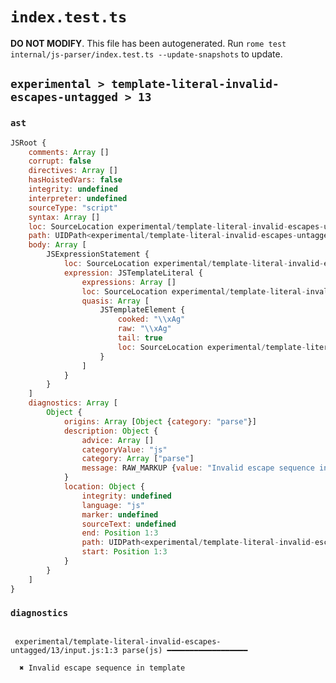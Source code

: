 # `index.test.ts`

**DO NOT MODIFY**. This file has been autogenerated. Run `rome test internal/js-parser/index.test.ts --update-snapshots` to update.

## `experimental > template-literal-invalid-escapes-untagged > 13`

### `ast`

```javascript
JSRoot {
	comments: Array []
	corrupt: false
	directives: Array []
	hasHoistedVars: false
	integrity: undefined
	interpreter: undefined
	sourceType: "script"
	syntax: Array []
	loc: SourceLocation experimental/template-literal-invalid-escapes-untagged/13/input.js 1:0-1:6
	path: UIDPath<experimental/template-literal-invalid-escapes-untagged/13/input.js>
	body: Array [
		JSExpressionStatement {
			loc: SourceLocation experimental/template-literal-invalid-escapes-untagged/13/input.js 1:0-1:6
			expression: JSTemplateLiteral {
				expressions: Array []
				loc: SourceLocation experimental/template-literal-invalid-escapes-untagged/13/input.js 1:0-1:6
				quasis: Array [
					JSTemplateElement {
						cooked: "\\xAg"
						raw: "\\xAg"
						tail: true
						loc: SourceLocation experimental/template-literal-invalid-escapes-untagged/13/input.js 1:1-1:5
					}
				]
			}
		}
	]
	diagnostics: Array [
		Object {
			origins: Array [Object {category: "parse"}]
			description: Object {
				advice: Array []
				categoryValue: "js"
				category: Array ["parse"]
				message: RAW_MARKUP {value: "Invalid escape sequence in template"}
			}
			location: Object {
				integrity: undefined
				language: "js"
				marker: undefined
				sourceText: undefined
				end: Position 1:3
				path: UIDPath<experimental/template-literal-invalid-escapes-untagged/13/input.js>
				start: Position 1:3
			}
		}
	]
}
```

### `diagnostics`

```

 experimental/template-literal-invalid-escapes-untagged/13/input.js:1:3 parse(js) ━━━━━━━━━━━━━━━━━━

  ✖ Invalid escape sequence in template


```
